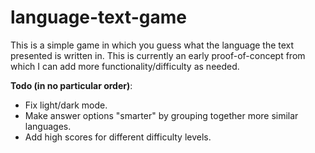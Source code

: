 # language-text-game

This is a simple game in which you guess what the language the text presented is written in. This is currently an early proof-of-concept from which I can add more functionality/difficulty as needed.

**Todo (in no particular order)**:
* Fix light/dark mode.
* Make answer options "smarter" by grouping together more similar languages.
* Add high scores for different difficulty levels.
